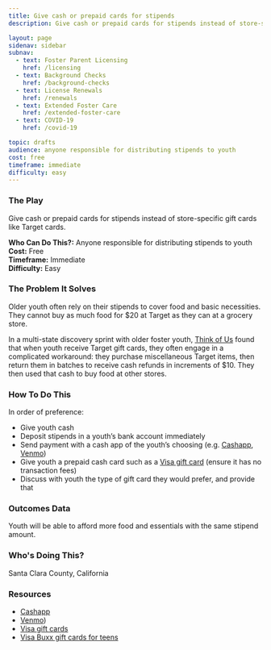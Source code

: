 ```yaml
---
title: Give cash or prepaid cards for stipends
description: Give cash or prepaid cards for stipends instead of store-specific gift cards like Target cards.

layout: page
sidenav: sidebar
subnav:
  - text: Foster Parent Licensing
    href: /licensing
  - text: Background Checks
    href: /background-checks
  - text: License Renewals
    href: /renewals
  - text: Extended Foster Care
    href: /extended-foster-care
  - text: COVID-19
    href: /covid-19

topic: drafts
audience: anyone responsible for distributing stipends to youth
cost: free
timeframe: immediate
difficulty: easy
---
```



### The Play

Give cash or prepaid cards for stipends instead of store-specific gift cards like Target cards.

**Who Can Do This?:**
Anyone responsible for distributing stipends to youth<br />
**Cost:**
Free<br />
**Timeframe:**
Immediate<br />
**Difficulty:**
Easy<br />

### The Problem It Solves

Older youth often rely on their stipends to cover food and basic necessities. They cannot buy as much food for $20 at Target as they can at a grocery store. 

In a multi-state discovery sprint with older foster youth, [Think of Us](https://www.thinkof-us.org) found that when youth receive Target gift cards, they often engage in a complicated workaround: they purchase miscellaneous Target items, then return them in batches to receive cash refunds in increments of $10. They then used that cash to buy food at other stores.

### How To Do This

In order of preference:
* Give youth cash
* Deposit stipends in a youth’s bank account immediately
* Send payment with a cash app of the youth’s choosing (e.g. [Cashapp](https://cash.app/), [Venmo](https://venmo.com/about/product/))
* Give youth a prepaid cash card such as a [Visa gift card](https://usa.visa.com/pay-with-visa/find-card/get-prepaid-card) (ensure it has no transaction fees)
* Discuss with youth the type of gift card they would prefer, and provide that


### Outcomes Data

Youth will be able to afford more food and essentials with the same stipend amount.

### Who's Doing This?

Santa Clara County, California

### Resources

* [Cashapp](https://cash.app/)
* [Venmo](https://venmo.com/about/product/))
* [Visa gift cards](https://usa.visa.com/pay-with-visa/find-card/get-prepaid-card)
* [Visa Buxx gift cards for teens](https://usa.visa.com/pay-with-visa/cards/prepaid-cards/buxx-card.html)
